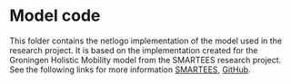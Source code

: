 # Model code
This folder contains the netlogo implementation of the model used in the research project. It is based on the implementation created for the Groningen Holistic Mobility model from the SMARTEES research project. See the following links for more information [SMARTEES](https://local-social-innovation.eu/), [GitHub](https://github.com/garypolhill/SMARTEES-models).